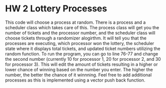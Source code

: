 # HW 2 Lottery Processes
This code will choose a process at random. There is a process and a scheduler class which takes care of this. The process class will get you the number of tickets and the processor number, and the scheduler class will choose tickets through a randomizer alogirthm.
It will tell you that the processes are executing, which processor won the lottery, the scheduler state where it displays total tickets, and updated ticket numbers utilizing the random function.
To run the program, you can go to line 76-77 and change the second number (currently 10 for processor 1, 20 for processor 2, and 30 for processor 3).
This will edit the amount of tickets resulting in a higher or lower chance of winning based on the number you enter. The higher the number, the better the chance of it winnning. Feel free to add additional processes as this is implemented using a vector push back function. 
